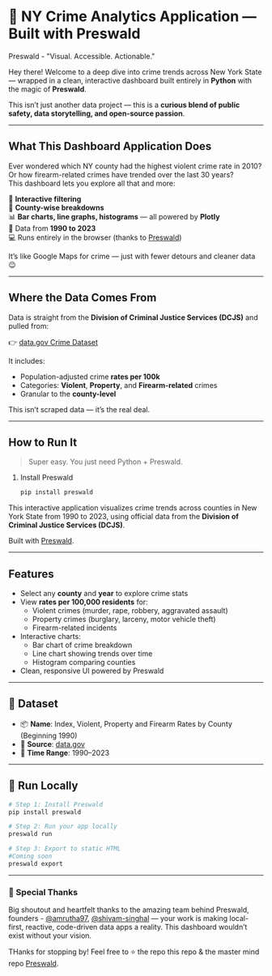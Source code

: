 # 🗽 NY Crime Analytics Application — Built with Preswald

Preswald - "Visual. Accessible. Actionable."

Hey there!
Welcome to a deep dive into crime trends across New York State — wrapped in a clean, interactive dashboard built entirely in **Python** with the magic of **Preswald**.

This isn’t just another data project — this is a **curious blend of public safety, data storytelling, and open-source passion**. 

---

## What This Dashboard Application Does

Ever wondered which NY county had the highest violent crime rate in 2010?  
Or how firearm-related crimes have trended over the last 30 years?  
This dashboard lets you explore all that and more:

🧭 **Interactive filtering**  
🎯 **County-wise breakdowns**  
📊 **Bar charts, line graphs, histograms** — all powered by **Plotly**  
📅 Data from **1990 to 2023**  
💻 Runs entirely in the browser (thanks to [Preswald](https://github.com/StructuredLabs/preswald))

It’s like Google Maps for crime — just with fewer detours and cleaner data 😉

---

## Where the Data Comes From

Data is straight from the **Division of Criminal Justice Services (DCJS)** and pulled from:

👉 [data.gov Crime Dataset](https://catalog.data.gov/dataset/index-violent-property-and-firearm-rates-by-county-beginning-1990)

It includes:
- Population-adjusted crime **rates per 100k**
- Categories: **Violent**, **Property**, and **Firearm-related** crimes
- Granular to the **county-level**

This isn’t scraped data — it’s the real deal.

---

## How to Run It

> Super easy. You just need Python + Preswald.

1. Install Preswald  
   ```bash
   pip install preswald
   ```

This interactive application visualizes crime trends across counties in New York State from 1990 to 2023, using official data from the **Division of Criminal Justice Services (DCJS)**.

Built with [Preswald](https://github.com/StructuredLabs/preswald).

---

## Features

- Select any **county** and **year** to explore crime stats
- View **rates per 100,000 residents** for:
  - Violent crimes (murder, rape, robbery, aggravated assault)
  - Property crimes (burglary, larceny, motor vehicle theft)
  - Firearm-related incidents
- Interactive charts:
  - Bar chart of crime breakdown
  - Line chart showing trends over time
  - Histogram comparing counties
- Clean, responsive UI powered by Preswald

---

## 📁 Dataset

- 📦 **Name**: Index, Violent, Property and Firearm Rates by County (Beginning 1990)  
- 📌 **Source**: [data.gov](https://catalog.data.gov/dataset/index-violent-property-and-firearm-rates-by-county-beginning-1990)  
- 📅 **Time Range**: 1990–2023

---

## 🚀 Run Locally

```bash
# Step 1: Install Preswald
pip install preswald

# Step 2: Run your app locally
preswald run

# Step 3: Export to static HTML
#Coming soon
preswald export
```
---

### 🙌 Special Thanks
Big shoutout and heartfelt thanks to the amazing team behind Preswald, founders - [@amrutha97](https://github.com/amrutha97), [@shivam-singhal](https://github.com/shivam-singhal) — your work is making local-first, reactive, code-driven data apps a reality. This dashboard wouldn’t exist without your vision.

THanks for stopping by!
Feel free to ⭐ the repo this repo & the master mind repo [Preswald](https://github.com/StructuredLabs/preswald).
